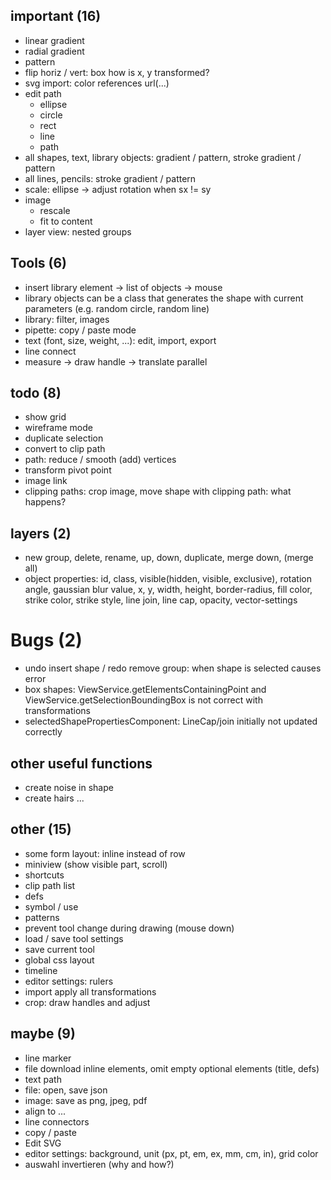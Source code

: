## important (16)
* linear gradient
* radial gradient
* pattern
* flip horiz / vert: box how is x, y transformed?
* svg import: color references url(...)
* edit path
	* ellipse
	* circle
	* rect
	* line
	* path
* all shapes, text, library objects: gradient / pattern, stroke gradient / pattern
* all lines, pencils: stroke gradient / pattern
* scale: ellipse -> adjust rotation when sx != sy
* image
	* rescale
	* fit to content
* layer view: nested groups

## Tools (6)
* insert library element -> list of objects -> mouse
* library objects can be a class that generates the shape with current parameters (e.g. random circle, random line)
* library: filter, images
* pipette: copy / paste mode
* text (font, size, weight, ...): edit, import, export
* line connect
* measure -> draw handle -> translate parallel

## todo (8)
* show grid
* wireframe mode
* duplicate selection
* convert to clip path
* path: reduce / smooth (add) vertices
* transform pivot point
* image link
* clipping paths: crop image, move shape with clipping path: what happens?

## layers (2)
* new group, delete, rename, up, down, duplicate, merge down, (merge all)
* object properties: id, class, visible(hidden, visible, exclusive), rotation angle, gaussian blur value, x, y, width, height, border-radius, fill color, strike color, strike style, line join, line cap, opacity, vector-settings

# Bugs (2)
* undo insert shape / redo remove group: when shape is selected causes error
* box shapes: ViewService.getElementsContainingPoint and ViewService.getSelectionBoundingBox is not correct with transformations
* selectedShapePropertiesComponent: LineCap/join initially not updated correctly

## other useful functions
* create noise in shape
* create hairs
...

## other (15)
* some form layout: inline instead of row
* miniview (show visible part, scroll)
* shortcuts
* clip path list
* defs
* symbol / use
* patterns
* prevent tool change during drawing (mouse down)
* load / save tool settings
* save current tool
* global css layout
* timeline
* editor settings: rulers
* import apply all transformations
* crop: draw handles and adjust

## maybe (9)
* line marker
* file download inline elements, omit empty optional elements (title, defs)
* text path
* file: open, save json
* image: save as png, jpeg, pdf
* align to ...
* line connectors
* copy / paste
* Edit SVG
* editor settings: background, unit (px, pt, em, ex, mm, cm, in), grid color
* auswahl invertieren (why and how?)